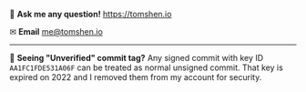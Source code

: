 🤖 **Ask me any question!** https://tomshen.io

✉ **Email** me@tomshen.io

------

🔐 **Seeing "Unverified" commit tag?** Any signed commit with key ID `AA1FC1FDE531A06F` can be treated as normal unsigned commit. That key is expired on 2022 and I removed them from my account for security.
